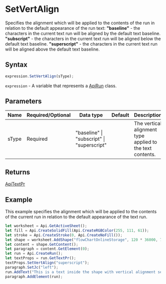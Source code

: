 # SetVertAlign

Specifies the alignment which will be applied to the contents of the run in relation to the default appearance of the run text:**"baseline"** - the characters in the current text run will be aligned by the default text baseline.**"subscript"** - the characters in the current text run will be aligned below the default text baseline.**"superscript"** - the characters in the current text run will be aligned above the default text baseline.

## Syntax

```javascript
expression.SetVertAlign(sType);
```

`expression` - A variable that represents a [ApiRun](../ApiRun.md) class.

## Parameters

| **Name** | **Required/Optional** | **Data type** | **Default** | **Description** |
| ------------- | ------------- | ------------- | ------------- | ------------- |
| sType | Required | "baseline" \| "subscript" \| "superscript" |  | The vertical alignment type applied to the text contents. |

## Returns

[ApiTextPr](../../ApiTextPr/ApiTextPr.md)

## Example

This example specifies the alignment which will be applied to the contents of the current run in relation to the default appearance of the text run.

```javascript editor-xlsx
let worksheet = Api.GetActiveSheet();
let fill = Api.CreateSolidFill(Api.CreateRGBColor(255, 111, 61));
let stroke = Api.CreateStroke(0, Api.CreateNoFill());
let shape = worksheet.AddShape("flowChartOnlineStorage", 120 * 36000, 70 * 36000, fill, stroke, 0, 2 * 36000, 0, 3 * 36000);
let content = shape.GetContent();
let paragraph = content.GetElement(0);
let run = Api.CreateRun();
let textProps = run.GetTextPr();
textProps.SetVertAlign("superscript");
paragraph.SetJc("left");
run.AddText("This is a text inside the shape with vertical alignment set to 'superscript'.");
paragraph.AddElement(run);
```
